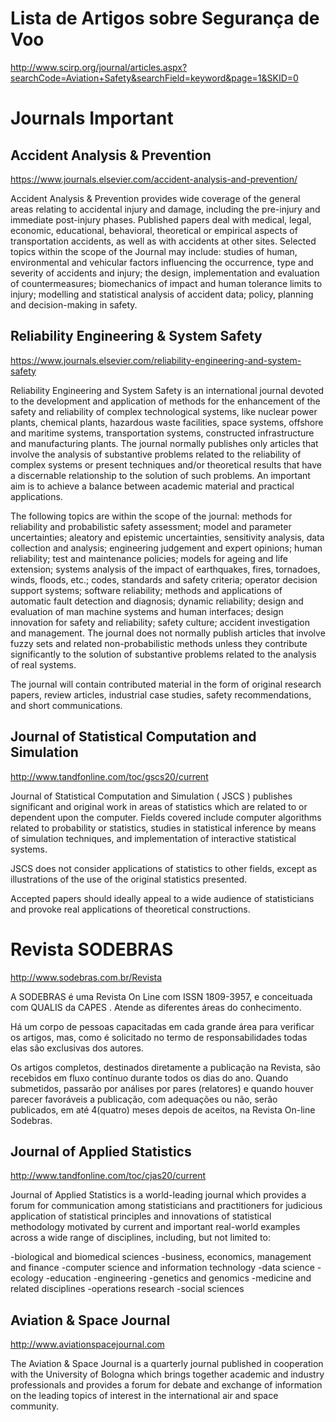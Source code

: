 # Lista de Artigos sobre Segurança de Voo

http://www.scirp.org/journal/articles.aspx?searchCode=Aviation+Safety&searchField=keyword&page=1&SKID=0

# Journals Important

## Accident Analysis & Prevention

https://www.journals.elsevier.com/accident-analysis-and-prevention/

Accident Analysis & Prevention provides wide coverage of the general areas relating to accidental injury and damage, including the pre-injury and immediate post-injury phases. Published papers deal with medical, legal, economic, educational, behavioral, theoretical or empirical aspects of transportation accidents, as well as with accidents at other sites. Selected topics within the scope of the Journal may include: studies of human, environmental and vehicular factors influencing the occurrence, type and severity of accidents and injury; the design, implementation and evaluation of countermeasures; biomechanics of impact and human tolerance limits to injury; modelling and statistical analysis of accident data; policy, planning and decision-making in safety. 

## Reliability Engineering & System Safety

https://www.journals.elsevier.com/reliability-engineering-and-system-safety

Reliability Engineering and System Safety is an international journal devoted to the development and application of methods for the enhancement of the safety and reliability of complex technological systems, like nuclear power plants, chemical plants, hazardous waste facilities, space systems, offshore and maritime systems, transportation systems, constructed infrastructure and manufacturing plants. The journal normally publishes only articles that involve the analysis of substantive problems related to the reliability of complex systems or present techniques and/or theoretical results that have a discernable relationship to the solution of such problems. An important aim is to achieve a balance between academic material and practical applications.

The following topics are within the scope of the journal: methods for reliability and probabilistic safety assessment; model and parameter uncertainties; aleatory and epistemic uncertainties, sensitivity analysis, data collection and analysis; engineering judgement and expert opinions; human reliability; test and maintenance policies; models for ageing and life extension; systems analysis of the impact of earthquakes, fires, tornadoes, winds, floods, etc.; codes, standards and safety criteria; operator decision support systems; software reliability; methods and applications of automatic fault detection and diagnosis; dynamic reliability; design and evaluation of man machine systems and human interfaces; design innovation for safety and reliability; safety culture; accident investigation and management. The journal does not normally publish articles that involve fuzzy sets and related non-probabilistic methods unless they contribute significantly to the solution of substantive problems related to the analysis of real systems.

The journal will contain contributed material in the form of original research papers, review articles, industrial case studies, safety recommendations, and short communications.

## Journal of Statistical Computation and Simulation

http://www.tandfonline.com/toc/gscs20/current

Journal of Statistical Computation and Simulation ( JSCS ) publishes significant and original work in areas of statistics which are related to or dependent upon the computer.
Fields covered include computer algorithms related to probability or statistics, studies in statistical inference by means of simulation techniques, and implementation of interactive statistical systems.

JSCS does not consider applications of statistics to other fields, except as illustrations of the use of the original statistics presented.
 
Accepted papers should ideally appeal to a wide audience of statisticians and provoke real applications of theoretical constructions.

# Revista SODEBRAS

http://www.sodebras.com.br/Revista

A SODEBRAS é uma Revista On Line com ISSN 1809-3957, e conceituada com QUALIS da CAPES . Atende as diferentes áreas do conhecimento.

Há um corpo de pessoas capacitadas em cada grande área para verificar os artigos, mas, como é solicitado no termo de responsabilidades todas elas são exclusivas dos autores.

Os artigos completos, destinados diretamente a publicação na Revista, são recebidos em fluxo contínuo durante todos os dias do ano. Quando submetidos, passarão por análises por pares (relatores) e quando houver parecer favoráveis a publicação, com adequações ou não, serão publicados, em até 4(quatro) meses depois de aceitos, na Revista On-line Sodebras. 

## Journal of Applied Statistics

http://www.tandfonline.com/toc/cjas20/current

Journal of Applied Statistics  is a world-leading journal which provides a forum for communication among statisticians and practitioners for judicious application of statistical principles and innovations of statistical methodology motivated by current and important real-world examples across a wide range of disciplines, including, but not limited to:

-biological and biomedical sciences
-business, economics, management and finance
-computer science and information technology
-data science
-ecology
-education
-engineering
-genetics and genomics 
-medicine and related disciplines
-operations research
-social sciences

## Aviation & Space Journal

http://www.aviationspacejournal.com

The Aviation & Space Journal is a quarterly journal published in cooperation with the University of Bologna which brings together academic and industry professionals and provides a forum for debate and exchange of information on the leading topics of interest in the international air and space community.
